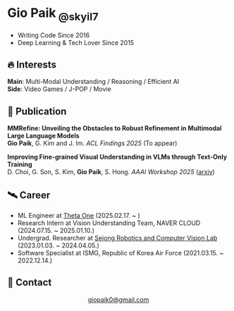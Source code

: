 # Gio Paik<sub> @skyil7</sub>
- Writing Code Since 2016
- Deep Learning & Tech Lover Since 2015

## 🔥 Interests
**Main**: Multi-Modal Understanding / Reasoning / Efficient AI    
**Side**: Video Games / J-POP / Movie

## 📜 Publication
**MMRefine: Unveiling the Obstacles to Robust Refinement in Multimodal Large Language Models**    
**Gio Paik**, G. Kim and J. Im. *ACL Findings 2025* (To appear)

**Improving Fine-grained Visual Understanding in VLMs through Text-Only Training**    
D. Choi, G. Son, S. Kim, **Gio Paik**, S. Hong. *AAAI Workshop 2025* ([arxiv](https://arxiv.org/abs/2412.12940))

## 🛰 Career
- ML Engineer at [Theta One](https://thetaone.co/) (2025.02.17. ~ )
- Research Intern at Vision Understanding Team, NAVER CLOUD (2024.07.15. ~ 2025.01.10.)
- Undergrad. Researcher at [Sejong Robotics and Computer Vision Lab](https://www.rcv.sejong.ac.kr/) (2023.01.03. ~ 2024.04.05.)
- Software Specialist at ISMG, Republic of Korea Air Force (2021.03.15. ~ 2022.12.14.)


## 👋 Contact
<div align="center">

giopaik0@gmail.com
</div>